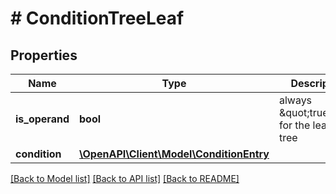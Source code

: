 # # ConditionTreeLeaf

## Properties

Name | Type | Description | Notes
------------ | ------------- | ------------- | -------------
**is_operand** | **bool** | always \&quot;true\&quot; for the leaf of a tree | [optional] [default to true]
**condition** | [**\OpenAPI\Client\Model\ConditionEntry**](ConditionEntry.md) |  | [optional]

[[Back to Model list]](../../README.md#models) [[Back to API list]](../../README.md#endpoints) [[Back to README]](../../README.md)
